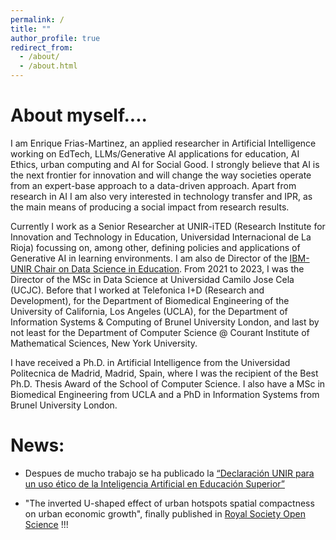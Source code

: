 ```yaml
---
permalink: /
title: ""
author_profile: true
redirect_from: 
  - /about/
  - /about.html
---
```

# About myself....
I am Enrique Frias-Martinez, an applied researcher in Artificial Intelligence working on EdTech, LLMs/Generative AI applications for education, AI Ethics, urban computing and AI for Social Good. I strongly believe that AI is the next frontier for innovation and will change the way societies operate from an expert-base approach to a data-driven approach. Apart from research in AI I am also very interested in technology transfer and IPR, as the main means of producing a social impact from research results.

Currently I work as a Senior Researcher at UNIR-iTED (Research Institute for Innovation and Technology in Education, Universidad Internacional de La Rioja) focussing on, among other, defining policies and applications of Generative AI in learning environments. I am also de Director of the [IBM-UNIR Chair on Data Science in Education](http://research.unir.net/ibmchair/?lang=en). From 2021 to 2023, I was the Director of the MSc in Data Science at Universidad Camilo Jose Cela (UCJC). Before that I worked at Telefonica I+D (Research and Development), for the Department of Biomedical Engineering of the University of California, Los Angeles (UCLA), for the Department of Information Systems & Computing of Brunel University London, and last by not least for the Department of Computer Science @ Courant Institute of Mathematical Sciences, New York University.

I have received a Ph.D. in Artificial Intelligence from the Universidad Politecnica de Madrid, Madrid, Spain, where I was the recipient of the Best Ph.D. Thesis Award of the School of Computer Science. I also have a MSc in Biomedical Engineering from UCLA and a PhD in Information Systems from Brunel University London.

# ﻿News:

-  Despues de mucho trabajo se ha publicado la [“Declaración UNIR para un uso ético de la Inteligencia Artificial en Educación Superior”](https://www.unir.net/wp-content/uploads/2024/02/Declaracion-UNIR-para-un-uso-etico-de-la-IA-en-Educacion-Superior.pdf)

-   "The inverted U-shaped effect of urban hotspots spatial compactness on urban economic growth﻿", finally published in [Royal Society Open Science](https://royalsocietypublishing.org/doi/10.1098/rsos.181640) !!!
